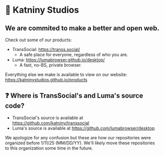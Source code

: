 # 💫 Katniny Studios
## We are commited to make a better and open web.
Check out some of our products:
- TransSocial: https://transs.social/
  - A safe place for everyone, regardless of who you are.
- Luma: https://lumabrowser.github.io/desktop/
  - A fast, no-BS, private browser.

Everything else we make is available to view on our website: https://katninystudios.github.io/products

## ❓ Where is TransSocial's and Luma's source code?
- TransSocial's source is available at https://github.com/katniny/transsocial
- Luma's source is available at https://github.com/lumabrowser/desktop

We apologize for any confusion but these are how our repositories were organized before 1/11/25 (MM/DD/YY). We'll likely move these repositories to this organization some time in the future.
